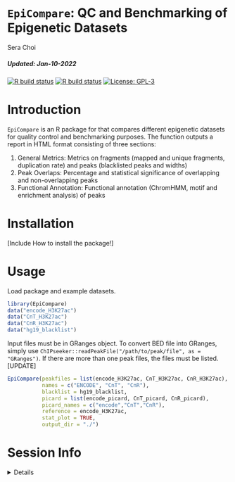 `EpiCompare`: QC and Benchmarking of Epigenetic Datasets
================
Sera Choi
<h5>
<i>Updated</i>: Jan-10-2022
</h5>

<!-- badges: start -->
<!-- badger::badge_codecov() -->
<!-- copied from MungeSumstats README.Rmd -->
<!-- badger::badge_lifecycle("stable", "green") -->
<!-- badger::badge_last_commit()  -->
<!-- badger::badge_license() -->

[![R build
status](https://github.com/neurogenomics/EpiCompare/workflows/R-CMD-check-bioc/badge.svg)](https://github.com/neurogenomics/EpiCompare/actions)
[![R build
status](https://github.com/neurogenomics/EpiCompare/workflows/DockerHub/badge.svg)](https://github.com/neurogenomics/EpiCompare/actions)
[![License:
GPL-3](https://img.shields.io/badge/license-GPL--3-blue.svg)](https://cran.r-project.org/web/licenses/GPL-3)
<!-- badges: end -->

# Introduction

`EpiCompare` is an R package for that compares different epigenetic
datasets for quality control and benchmarking purposes. The function
outputs a report in HTML format consisting of three sections:

1.  General Metrics: Metrics on fragments (mapped and unique fragments,
    duplication rate) and peaks (blacklisted peaks and widths)
2.  Peak Overlaps: Percentage and statistical significance of
    overlapping and non-overlapping peaks
3.  Functional Annotation: Functional annotation (ChromHMM, motif and
    enrichment analysis) of peaks

# Installation

\[Include How to install the package!\]

# Usage

Load package and example datasets.

``` r
library(EpiCompare)
data("encode_H3K27ac")
data("CnT_H3K27ac")
data("CnR_H3K27ac")
data("hg19_blacklist")
```

Input files must be in GRanges object. To convert BED file into GRanges,
simply use
`ChIPseeker::readPeakFile("/path/to/peak/file", as = "GRanges")`. If
there are more than one peak files, the files must be listed. \[UPDATE\]

``` r
EpiCompare(peakfiles = list(encode_H3K27ac, CnT_H3K27ac, CnR_H3K27ac),
           names = c("ENCODE", "CnT", "CnR"),
           blacklist = hg19_blacklist,
           picard = list(encode_picard, CnT_picard, CnR_picard),
           picard_names = c("encode","CnT","CnR"),
           reference = encode_H3K27ac,
           stat_plot = TRUE,
           output_dir = "./")
```

# Session Info

<details>

``` r
utils::sessionInfo()
```

    ## R version 4.0.2 (2020-06-22)
    ## Platform: x86_64-apple-darwin17.0 (64-bit)
    ## Running under: macOS  10.16
    ## 
    ## Matrix products: default
    ## BLAS:   /Library/Frameworks/R.framework/Versions/4.0/Resources/lib/libRblas.dylib
    ## LAPACK: /Library/Frameworks/R.framework/Versions/4.0/Resources/lib/libRlapack.dylib
    ## 
    ## locale:
    ## [1] en_GB.UTF-8/en_GB.UTF-8/en_GB.UTF-8/C/en_GB.UTF-8/en_GB.UTF-8
    ## 
    ## attached base packages:
    ## [1] stats     graphics  grDevices utils     datasets  methods   base     
    ## 
    ## other attached packages:
    ## [1] EpiCompare_0.99.0
    ## 
    ## loaded via a namespace (and not attached):
    ##  [1] compiler_4.0.2   magrittr_2.0.1   fastmap_1.1.0    tools_4.0.2     
    ##  [5] htmltools_0.5.2  yaml_2.2.1       stringi_1.7.6    rmarkdown_2.11.3
    ##  [9] knitr_1.37       stringr_1.4.0    xfun_0.29        digest_0.6.29   
    ## [13] rlang_0.4.12     evaluate_0.14

</details>
